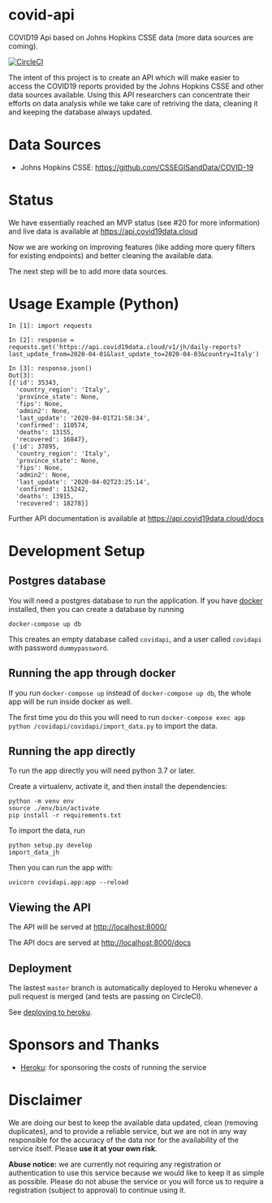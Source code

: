 # covid-api

COVID19 Api based on Johns Hopkins CSSE data (more data sources are coming).

[![CircleCI](https://circleci.com/gh/andreagrandi/covid-api.svg?style=svg)](https://circleci.com/gh/andreagrandi/covid-api)

The intent of this project is to create an API which will make easier to access the COVID19 reports provided by the Johns Hopkins CSSE and other data sources available.
Using this API researchers can concentrate their efforts on data analysis while we take care of retriving the data, cleaning it and keeping the database always updated.

# Data Sources

- Johns Hopkins CSSE: https://github.com/CSSEGISandData/COVID-19

# Status

We have essentially reached an MVP status (see #20 for more information) and live data is available at https://api.covid19data.cloud

Now we are working on improving features (like adding more query filters for existing endpoints) and better cleaning the available data.

The next step will be to add more data sources.

# Usage Example (Python)

```
In [1]: import requests

In [2]: response = requests.get('https://api.covid19data.cloud/v1/jh/daily-reports?last_update_from=2020-04-01&last_update_to=2020-04-03&country=Italy')

In [3]: response.json()
Out[3]:
[{'id': 35343,
  'country_region': 'Italy',
  'province_state': None,
  'fips': None,
  'admin2': None,
  'last_update': '2020-04-01T21:58:34',
  'confirmed': 110574,
  'deaths': 13155,
  'recovered': 16847},
 {'id': 37895,
  'country_region': 'Italy',
  'province_state': None,
  'fips': None,
  'admin2': None,
  'last_update': '2020-04-02T23:25:14',
  'confirmed': 115242,
  'deaths': 13915,
  'recovered': 18278}]
```

Further API documentation is available at https://api.covid19data.cloud/docs

# Development Setup

## Postgres database
You will need a postgres database to run the application.
If you have [docker](https://docs.docker.com/get-started/) installed, then you can create a database by running

```
docker-compose up db
```

This creates an empty database called `covidapi`, and a user called `covidapi` with password `dummypassword`.

## Running the app through docker
If you run `docker-compose up` instead of `docker-compose up db`, the whole app will be run inside docker as well.

The first time you do this you will need to run `docker-compose exec app python /covidapi/covidapi/import_data.py` to import the data.

## Running the app directly
To run the app directly you will need python 3.7 or later.

Create a virtualenv, activate it, and then install the dependencies:

```
python -m venv env
source ./env/bin/activate
pip install -r requirements.txt
```

To import the data, run

```
python setup.py develop
import_data_jh
```

Then you can run the app with:

```
uvicorn covidapi.app:app --reload
```

## Viewing the API
The API will be served at [http://localhost:8000/](http://localhost:8000/)

The API docs are served at [http://localhost:8000/docs](http://localhost:8000/docs)

## Deployment
The lastest `master` branch is automatically deployed to Heroku whenever a pull request is merged (and tests are passing on CircleCI).

See [deploying to heroku](./docs/heroku-deploy.md).

# Sponsors and Thanks

- [Heroku](https://www.heroku.com): for sponsoring the costs of running the service

# Disclaimer

We are doing our best to keep the available data updated, clean (removing duplicates), and to provide a reliable service, but we are not in any way responsible for the accuracy of the data nor for the availability of the service itself. Please **use it at your own risk**.

**Abuse notice:** we are currently not requiring any registration or authentication to use this service because we would like to keep it as simple as possible. Please do not abuse the service or you will force us to require a registration (subject to approval) to continue using it.
